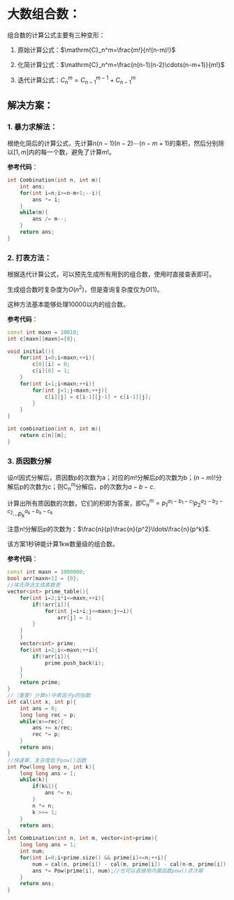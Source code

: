 # 大数组合数：

组合数的计算公式主要有三种变形：

1. 原始计算公式：$\mathrm{C}_n^m=\frac{m!}{n!(n-m)!}$

2. 化简计算公式：$\mathrm{C}_n^m=\frac{n(n-1)(n-2)\cdots(n-m+1)}{m!}$

3. 迭代计算公式：$C_n^m = C_{n-1}^{m-1} + C_{n-1}^m$

## 解决方案：

### 1. 暴力求解法：

根绝化简后的计算公式，先计算$n(n-1)(n-2)\cdots(n-m+1)$的乘积，然后分别除以$[1, m]$内的每一个数，避免了计算$m!$。

**参考代码**：

```c++
int Combination(int n, int m){
    int ans;
    for(int i=n;i>=n-m+1;--i){
        ans *= i;
    }
    while(m){
        ans /= m--;
    }
    return ans;
}
```

### 2. 打表方法：

根据迭代计算公式，可以预先生成所有用到的组合数，使用时直接查表即可。

生成组合数时复杂度为$O(n^2)$，但是查询复杂度仅为$O(1)$。

这种方法基本能够处理10000以内的组合数。

**参考代码**：

```c++
const int maxn = 10010;
int c[maxn][maxn]={0};

void initial(){
    for(int i=0;i<maxn;++i){
        c[0][i] = 0;
        c[i][0] = 1;
    }
    for(int i=1;i<maxn;++i){
        for(int j=1;j<maxn;++j){
            c[i][j] = c[i-1][j-1] + c[i-1][j];
        }
    }
}

int combination(int n, int m){
    return c[n][m];
}
```

### 3. 质因数分解

设$n!$因式分解后，质因数p的次数为a；对应的$m!$分解后p的次数为b；$(n-m)!$分解后p的次数为c；则$\mathrm{C}_n^m$分解后，p的次数为$a-b-c$.

计算出所有质因数的次数，它们的积即为答案，即$\mathrm{C}_n^m = p_1^{a_1-b_1-c_1}p_2^{a_2-b_2-c_2}\ldots p_k^{a_k-b_k-c_k}$

注意n!分解后p的次数为：$\frac{n}{p}\frac{n}{p^2}\ldots\frac{n}{p^k}$.

该方案1秒钟能计算1kw数量级的组合数。

**参考代码**：

```c++
const int maxn = 1000000;
bool arr[maxn+1] = {0};
//埃氏筛选生成素数表
vector<int> prime_table(){
    for(int i=2;i*i<=maxn;++i){
        if(!arr[i]){
            for(int j=i+i;j<=maxn;j+=i){
                arr[j] = 1;
	    }
	}
    }
    vector<int> prime;
    for(int i=2;i<=maxn;++i){
        if(!arr[i]){
            prime.push_back(i);
	}
    }
    return prime;
}
//（重要）计算n!中素因子p的指数
int cal(int x, int p){
    int ans = 0;
    long long rec = p;
    while(x>=rec){
        ans += x/rec;
        rec *= p;
    }
    return ans;
} 
//快速幂，复杂度低于pow()函数
int Pow(long long n, int k){
    long long ans = 1;
    while(k){
        if(k&1){
            ans *= n;
        }
        n *= n;
        k >>= 1;
    }
    return ans;
}
int Combination(int n, int m, vector<int>prime){
    long long ans = 1;
    int num;
    for(int i=0;i<prime.size() && prime[i]<=n;++i){
        num = cal(n, prime[i]) - cal(m, prime[i]) - cal(n-m, prime[i]);
        ans *= Pow(prime[i], num);//也可以直接用内置函数pow()求次幂
    }
    return ans;
}
```
